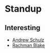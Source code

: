 # Standup

## Interesting

- [Andrew Schulz](https://www.youtube.com/user/TheAndrewSchulz)
- [Rachman Blake](https://www.youtube.com/channel/UCtWGFVhBV6AJfa1xsnQLidw)
